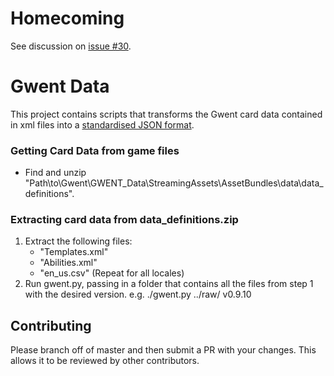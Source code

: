 # Homecoming
See discussion on [issue #30](https://github.com/GwentCommunityDevelopers/gwent-data/issues/30).

# Gwent Data
This project contains scripts that transforms the Gwent card data contained in xml files into a [standardised JSON format](standard-format.json).

### Getting Card Data from game files
* Find and unzip "Path\to\Gwent\GWENT_Data\StreamingAssets\AssetBundles\data\data_definitions".

### Extracting card data from data_definitions.zip
1. Extract the following files:
    * "Templates.xml"
    * "Abilities.xml"
    * "en_us.csv" (Repeat for all locales)
5. Run gwent.py, passing in a folder that contains all the files from step 1 with the desired version.
    e.g. ./gwent.py ../raw/ v0.9.10

## Contributing
Please branch off of master and then submit a PR with your changes. This allows it to be reviewed by other contributors.

